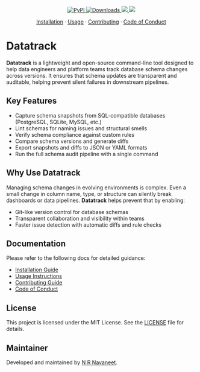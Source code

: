 <p align="center">
  <a href="https://pypi.org/project/dbtracker/">
    <img alt="PyPI" src="https://img.shields.io/pypi/v/dbtracker?color=0052FF&labelColor=090422" />
  </a>
  <a href="https://pypi.org/project/dbtracker/">
    <img alt="Downloads" src="https://img.shields.io/pypi/dm/dbtracker?color=0052FF&labelColor=090422" />
  </a>
  <a href="https://github.com/nrnavaneet/datatrack">
    <img src="https://img.shields.io/github/stars/nrnavaneet/datatrack?color=0052FF&labelColor=090422" />
  </a>
  <a href="https://github.com/nrnavaneet/datatrack/pulse">
    <img src="https://img.shields.io/github/commit-activity/m/nrnavaneet/datatrack?color=0052FF&labelColor=090422" />
  </a>
</p>

<p align="center">
  <a href="https://github.com/nrnavaneet/datatrack/tree/main/docs/INSTALLATION.md">Installation</a>
  ·
  <a href="https://github.com/nrnavaneet/datatrack/tree/main/docs/USAGE.md">Usage</a>
  ·
  <a href="https://github.com/nrnavaneet/datatrack/tree/main/docs/contribute/CONTRIBUTING.md">Contributing</a>
  ·
  <a href="https://github.com/nrnavaneet/datatrack/tree/main/docs/contribute/CODE_OF_CONDUCT.md">Code of Conduct</a>
</p>

# Datatrack

**Datatrack** is a lightweight and open-source command-line tool designed to help data engineers and platform teams track database schema changes across versions. It ensures that schema updates are transparent and auditable, helping prevent silent failures in downstream pipelines.

## Key Features

- Capture schema snapshots from SQL-compatible databases (PostgreSQL, SQLite, MySQL, etc.)
- Lint schemas for naming issues and structural smells
- Verify schema compliance against custom rules
- Compare schema versions and generate diffs
- Export snapshots and diffs to JSON or YAML formats
- Run the full schema audit pipeline with a single command

## Why Use Datatrack

Managing schema changes in evolving environments is complex. Even a small change in column name, type, or structure can silently break dashboards or data pipelines. **Datatrack** helps prevent that by enabling:

- Git-like version control for database schemas
- Transparent collaboration and visibility within teams
- Faster issue detection with automatic diffs and rule checks

## Documentation

Please refer to the following docs for detailed guidance:

- [Installation Guide](https://github.com/nrnavaneet/datatrack/tree/main/docs/INSTALLATION.md)
- [Usage Instructions](https://github.com/nrnavaneet/datatrack/tree/main/docs/USAGE.md)
- [Contributing Guide](https://github.com/nrnavaneet/datatrack/tree/main/docs/CONTRIBUTING.md)
- [Code of Conduct](https://github.com/nrnavaneet/datatrack/tree/main/docs/CODE_OF_CONDUCT.md)

## License

This project is licensed under the MIT License. See the [LICENSE](https://github.com/nrnavaneet/datatrack/blob/main/LICENSE) file for details.

## Maintainer

Developed and maintained by [N R Navaneet](https://github.com/nrnavaneet).

